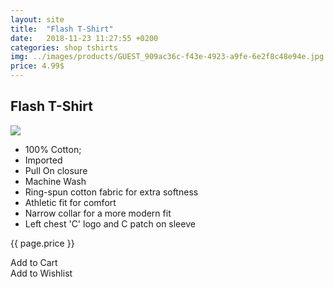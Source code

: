 ```yaml
---
layout: site
title:  "Flash T-Shirt"
date:   2018-11-23 11:27:55 +0200
categories: shop tshirts
img: ../images/products/GUEST_909ac36c-f43e-4923-a9fe-6e2f8c48e94e.jpg
price: 4.99$
---
```


<section class="shirt-section">
<h1>Flash T-Shirt</h1>
<div class="shirt-wrapper">
<div class="shirt-showcase">
<img src="{{ site.baseurl }}/images/products/GUEST_909ac36c-f43e-4923-a9fe-6e2f8c48e94e.jpg">
</div>
<div class="shirt-qualities">
<ul class="a-unordered-list a-vertical a-spacing-none">
						<li>
							100% Cotton;
						</li>
						<li>
							Imported
						</li>
						<li>
							Pull On closure
						</li>
						<li>
							Machine Wash
						</li>
						<li>
							Ring-spun cotton fabric for extra softness
						</li>
						<li>
							Athletic fit for comfort
						</li>
						<li>
							Narrow collar for a more modern fit
						</li>
						<li>
							Left chest 'C' logo and C patch on sleeve
						</li>
				</ul>
</div>
<div class="shirt-buttons">
<p>{{ page.price }}</p>
<div class="add-to-cart">Add to Cart</div>
<div class="add-to-list">Add to Wishlist</div>
</div>
</div>
</section>